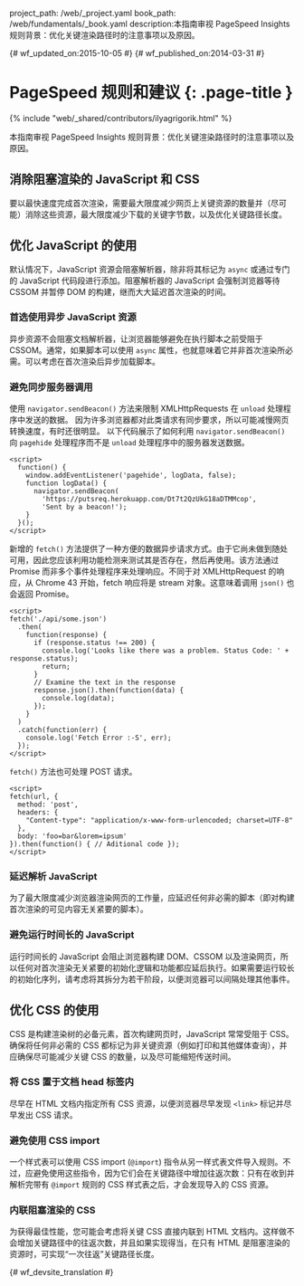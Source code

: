 project_path: /web/_project.yaml
book_path: /web/fundamentals/_book.yaml
description:本指南审视 PageSpeed Insights 规则背景：优化关键渲染路径时的注意事项以及原因。

{# wf_updated_on:2015-10-05 #}
{# wf_published_on:2014-03-31 #}

# PageSpeed 规则和建议 {: .page-title }

{% include "web/_shared/contributors/ilyagrigorik.html" %}

本指南审视 PageSpeed Insights 规则背景：优化关键渲染路径时的注意事项以及原因。


## 消除阻塞渲染的 JavaScript 和 CSS

要以最快速度完成首次渲染，需要最大限度减少网页上关键资源的数量并（尽可能）消除这些资源，最大限度减少下载的关键字节数，以及优化关键路径长度。

## 优化 JavaScript 的使用

默认情况下，JavaScript 资源会阻塞解析器，除非将其标记为 `async` 或通过专门的 JavaScript 代码段进行添加。阻塞解析器的 JavaScript 会强制浏览器等待 CSSOM 并暂停 DOM 的构建，继而大大延迟首次渲染的时间。

### 首选使用异步 JavaScript 资源

异步资源不会阻塞文档解析器，让浏览器能够避免在执行脚本之前受阻于 CSSOM。通常，如果脚本可以使用 `async` 属性，也就意味着它并非首次渲染所必需。可以考虑在首次渲染后异步加载脚本。

### 避免同步服务器调用

使用 `navigator.sendBeacon()` 方法来限制 XMLHttpRequests 在 `unload` 处理程序中发送的数据。
因为许多浏览器都对此类请求有同步要求，所以可能减慢网页转换速度，有时还很明显。
以下代码展示了如何利用 `navigator.sendBeacon()` 向 `pagehide` 处理程序而不是 `unload` 处理程序中的服务器发送数据。




    <script>
      function() {
        window.addEventListener('pagehide', logData, false);
        function logData() {
          navigator.sendBeacon(
            'https://putsreq.herokuapp.com/Dt7t2QzUkG18aDTMMcop',
            'Sent by a beacon!');
        }
      }();
    </script>
    

新增的 `fetch()` 方法提供了一种方便的数据异步请求方式。由于它尚未做到随处可用，因此您应该利用功能检测来测试其是否存在，然后再使用。该方法通过 Promise 而非多个事件处理程序来处理响应。不同于对 XMLHttpRequest 的响应，从 Chrome 43 开始，fetch 响应将是 stream 对象。这意味着调用 `json()` 也会返回 Promise。 


    <script>
    fetch('./api/some.json')  
      .then(  
        function(response) {  
          if (response.status !== 200) {  
            console.log('Looks like there was a problem. Status Code: ' +  response.status);  
            return;  
          }
          // Examine the text in the response  
          response.json().then(function(data) {  
            console.log(data);  
          });  
        }  
      )  
      .catch(function(err) {  
        console.log('Fetch Error :-S', err);  
      });
    </script>
    

`fetch()` 方法也可处理 POST 请求。


    <script>
    fetch(url, {
      method: 'post',
      headers: {  
        "Content-type": "application/x-www-form-urlencoded; charset=UTF-8"  
      },  
      body: 'foo=bar&lorem=ipsum'  
    }).then(function() { // Aditional code });
    </script>
    

### 延迟解析 JavaScript

为了最大限度减少浏览器渲染网页的工作量，应延迟任何非必需的脚本（即对构建首次渲染的可见内容无关紧要的脚本）。

### 避免运行时间长的 JavaScript

运行时间长的 JavaScript 会阻止浏览器构建 DOM、CSSOM 以及渲染网页，所以任何对首次渲染无关紧要的初始化逻辑和功能都应延后执行。如果需要运行较长的初始化序列，请考虑将其拆分为若干阶段，以便浏览器可以间隔处理其他事件。

## 优化 CSS 的使用

CSS 是构建渲染树的必备元素，首次构建网页时，JavaScript 常常受阻于 CSS。确保将任何非必需的 CSS 都标记为非关键资源（例如打印和其他媒体查询），并应确保尽可能减少关键 CSS 的数量，以及尽可能缩短传送时间。

### 将 CSS 置于文档 head 标签内

尽早在 HTML 文档内指定所有 CSS 资源，以便浏览器尽早发现 `<link>` 标记并尽早发出 CSS 请求。

### 避免使用 CSS import

一个样式表可以使用 CSS import (`@import`) 指令从另一样式表文件导入规则。不过，应避免使用这些指令，因为它们会在关键路径中增加往返次数：只有在收到并解析完带有 `@import` 规则的 CSS 样式表之后，才会发现导入的 CSS 资源。

### 内联阻塞渲染的 CSS

为获得最佳性能，您可能会考虑将关键 CSS 直接内联到 HTML 文档内。这样做不会增加关键路径中的往返次数，并且如果实现得当，在只有 HTML 是阻塞渲染的资源时，可实现“一次往返”关键路径长度。



{# wf_devsite_translation #}
